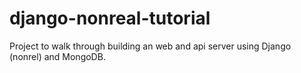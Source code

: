 django-nonreal-tutorial
=======================

Project to walk through building an web and api server using Django (nonrel) and MongoDB.
